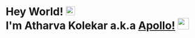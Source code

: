 # Hey World! <img src="[https://raw.githubusercontent.com/MartinHeinz/MartinHeinz/master/wave.gif](https://emojis.slackmojis.com/emojis/images/1647437725/56241/pikawave.gif?1647437725)" height="24"><br>I'm Atharva Kolekar a.k.a [Apollo!](https://github.com/apollo-xy) <img src="https://emojis.slackmojis.com/emojis/images/1643515118/11386/among_us_orange_dance.gif?1643515118" width="30"/>
